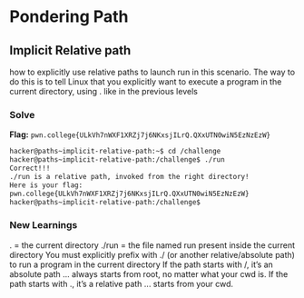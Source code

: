 # Pondering Path

## Implicit Relative path
how to explicitly use relative paths to launch run in this scenario. The way to do this is to tell Linux that you explicitly want to execute a program in the current directory, using . like in the previous levels

### Solve
**Flag:** `pwn.college{ULkVh7nWXF1XRZj7j6NKxsjILrQ.QXxUTN0wiN5EzNzEzW}`


```bash
hacker@paths~implicit-relative-path:~$ cd /challenge
hacker@paths~implicit-relative-path:/challenge$ ./run
Correct!!!
./run is a relative path, invoked from the right directory!
Here is your flag:
pwn.college{ULkVh7nWXF1XRZj7j6NKxsjILrQ.QXxUTN0wiN5EzNzEzW}
hacker@paths~implicit-relative-path:/challenge$ 
```

### New Learnings
. = the current directory
./run = the file named run present inside the current directory
You must explicitly prefix with ./ (or another relative/absolute path) to run a program in the current directory
If the path starts with /, it’s an absolute path ... always starts from root, no matter what your cwd is.
If the path starts with ., it’s a relative path ... starts from your cwd.


